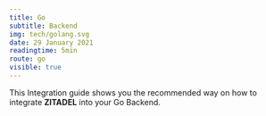 ```yaml
---
title: Go
subtitle: Backend
img: tech/golang.svg
date: 29 January 2021
readingtime: 5min
route: go
visible: true
---
```



This Integration guide shows you the recommended way on how to integrate **ZITADEL** into your Go Backend.
